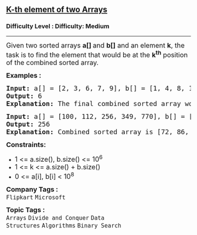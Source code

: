 <h2><a href="https://www.geeksforgeeks.org/problems/k-th-element-of-two-sorted-array1317/1?itm_source=geeksforgeeks&itm_medium=article&itm_campaign=bottom_sticky_on_article">K-th element of two Arrays</a></h2><h3>Difficulty Level : Difficulty: Medium</h3><hr><div class="problems_problem_content__Xm_eO"><p><span style="font-size: 18px;">Given two sorted arrays <strong>a[] </strong>and <strong>b[]</strong> and an element <strong>k</strong>, the task is to find the element that would be at the <strong>k<sup>th</sup></strong> position of the combined sorted array.</span></p>
<p><span style="font-size: 18px;"><strong>Examples :</strong></span></p>
<pre><span style="font-size: 18px;"><strong>Input: </strong>a[] = [2, 3, 6, 7, 9], b[] = [1, 4, 8, 10], k = 5
<strong>Output: </strong>6
<strong>Explanation: </strong>The final combined sorted array would be [1, 2, 3, 4, 6, 7, 8, 9, 10]. The 5th element of this array is 6.
</span></pre>
<pre><span style="font-size: 18px;"><strong>Input:</strong> a[] = [100, 112, 256, 349, 770], b[] = [72, 86, 113, 119, 265, 445, 892], k = 7
<strong>Output: </strong>256
<strong>Explanation: </strong>Combined sorted array is [72, 86, 100, 112, 113, 119, 256, 265, 349, 445, 770, 892]. The 7th element of this array is 256.</span></pre>
<p><span style="font-size: 18px;"><strong>Constraints:</strong></span></p>
<ul>
<li><span style="font-size: 18px;">1 &lt;= a.size(), b.size() &lt;= 10<sup>6</sup></span></li>
<li><span style="font-size: 18px;">1 &lt;= k &lt;= a.size() + b.size()</span></li>
<li><span style="font-size: 18px;">0 &lt;= a[i], b[i] &lt; 10<sup>8</sup><br></span></li>
</ul></div><p><span style=font-size:18px><strong>Company Tags : </strong><br><code>Flipkart</code>&nbsp;<code>Microsoft</code>&nbsp;<br><p><span style=font-size:18px><strong>Topic Tags : </strong><br><code>Arrays</code>&nbsp;<code>Divide and Conquer</code>&nbsp;<code>Data Structures</code>&nbsp;<code>Algorithms</code>&nbsp;<code>Binary Search</code>&nbsp;